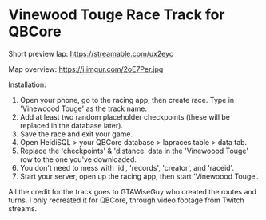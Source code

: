 # Vinewood Touge Race Track for QBCore

Short preview lap: https://streamable.com/ux2eyc

Map overview: https://i.imgur.com/2oE7Per.jpg

Installation:
1. Open your phone, go to the racing app, then create race. Type in 'Vinewoood Touge' as the track name.
2. Add at least two random placeholder checkpoints (these will be replaced in the database later).
3. Save the race and exit your game.
4. Open HeidiSQL > your QBCore database > lapraces table > data tab.
5. Replace the 'checkpoints' & 'distance' data in the 'Vinewoood Touge' row to the one you've downloaded.
6. You don't need to mess with 'id', 'records', 'creator', and 'raceid'.
7. Start your server, open up the racing app, then start 'Vinewoood Touge'.

All the credit for the track goes to GTAWiseGuy who created the routes and turns. I only recreated it for QBCore, through video footage from Twitch streams.
